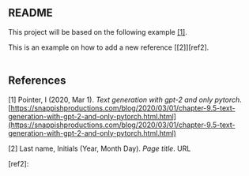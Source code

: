 ## README

This project will be based on the following example [[1]][ref1].

This is an example on how to add a new reference [[2]][ref2].
<br/><br/>
## References

[1] Pointer, I (2020, Mar 1). *Text generation with gpt-2 and only pytorch*. [https://snappishproductions.com/blog/2020/03/01/chapter-9.5-text-generation-with-gpt-2-and-only-pytorch.html.html](https://snappishproductions.com/blog/2020/03/01/chapter-9.5-text-generation-with-gpt-2-and-only-pytorch.html.html)

[ref1]:[https://snappishproductions.com/blog/2020/03/01/chapter-9.5-text-generation-with-gpt-2-and-only-pytorch](https://snappishproductions.com/blog/2020/03/01/chapter-9.5-text-generation-with-gpt-2-and-only-pytorch.html.html)

[2] Last name, Initials (Year, Month Day). *Page title*. URL

[ref2]:
